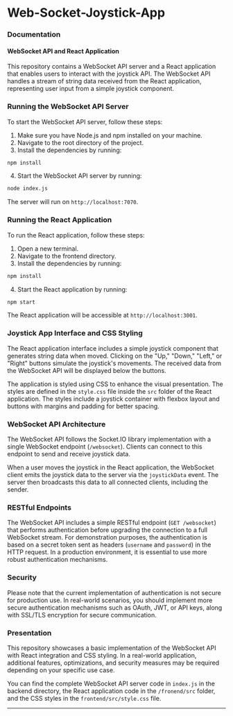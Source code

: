 # Web-Socket-Joystick-App

### Documentation

#### WebSocket API and React Application

This repository contains a WebSocket API server and a React application that enables users to interact with the joystick API. The WebSocket API handles a stream of string data received from the React application, representing user input from a simple joystick component.

### Running the WebSocket API Server

To start the WebSocket API server, follow these steps:

1. Make sure you have Node.js and npm installed on your machine.
2. Navigate to the root directory of the project.
3. Install the dependencies by running:

```bash
npm install
```

4. Start the WebSocket API server by running:

```bash
node index.js 
```

The server will run on `http://localhost:7070`.

### Running the React Application

To run the React application, follow these steps:

1. Open a new terminal.
2. Navigate to the frontend directory.
3. Install the dependencies by running:

```bash
npm install
```

4. Start the React application by running:

```bash
npm start
```

The React application will be accessible at `http://localhost:3001`.

### Joystick App Interface and CSS Styling

The React application interface includes a simple joystick component that generates string data when moved. Clicking on the "Up," "Down," "Left," or "Right" buttons simulate the joystick's movements. The received data from the WebSocket API will be displayed below the buttons.

The application is styled using CSS to enhance the visual presentation. The styles are defined in the `style.css` file inside the `src` folder of the React application. The styles include a joystick container with flexbox layout and buttons with margins and padding for better spacing.

### WebSocket API Architecture

The WebSocket API follows the Socket.IO library implementation with a single WebSocket endpoint (`/websocket`). Clients can connect to this endpoint to send and receive joystick data.

When a user moves the joystick in the React application, the WebSocket client emits the joystick data to the server via the `joystickData` event. The server then broadcasts this data to all connected clients, including the sender.

### RESTful Endpoints

The WebSocket API includes a simple RESTful endpoint (`GET /websocket`) that performs authentication before upgrading the connection to a full WebSocket stream. For demonstration purposes, the authentication is based on a secret token sent as headers (`username` and `password`) in the HTTP request. In a production environment, it is essential to use more robust authentication mechanisms.

### Security

Please note that the current implementation of authentication is not secure for production use. In real-world scenarios, you should implement more secure authentication mechanisms such as OAuth, JWT, or API keys, along with SSL/TLS encryption for secure communication.

### Presentation

This repository showcases a basic implementation of the WebSocket API with React integration and CSS styling. In a real-world application, additional features, optimizations, and security measures may be required depending on your specific use case.

You can find the complete WebSocket API server code in `index.js` in the backend directory, the React application code in the `/fronend/src` folder, and the CSS styles in the `frontend/src/style.css` file.


---
